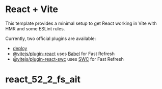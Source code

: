 # React + Vite

This template provides a minimal setup to get React working in Vite with HMR and some ESLint rules.

Currently, two official plugins are available:

- [deploy](https://sergejl-code.github.io/react_52_2_fs_ait/)
- [@vitejs/plugin-react](https://github.com/vitejs/vite-plugin-react/blob/main/packages/plugin-react/README.md) uses [Babel](https://babeljs.io/) for Fast Refresh
- [@vitejs/plugin-react-swc](https://github.com/vitejs/vite-plugin-react-swc) uses [SWC](https://swc.rs/) for Fast Refresh

# react_52_2_fs_ait
